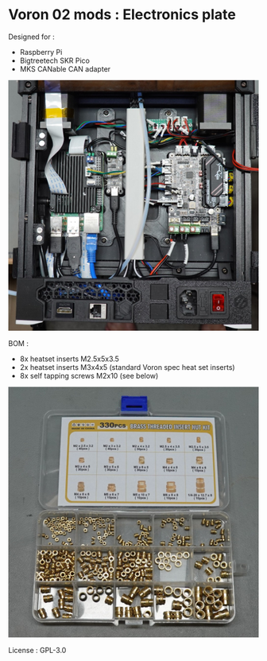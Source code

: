 # Voron 02 mods : Electronics plate

Designed for :

- Raspberry Pi
- Bigtreetech SKR Pico
- MKS CANable CAN adapter

![](https://github.com/yet-another-average-joe/Voron-0.2-mods/blob/main/Electronics_Plate/images/Electronics.JPG)

BOM :

- 8x heatset inserts M2.5x5x3.5
- 2x heatset inserts M3x4x5 (standard Voron spec heat set inserts)
- 8x self tapping screws M2x10 (see below)

![](https://github.com/yet-another-average-joe/Voron-0.2-mods/blob/main/Electronics_Plate/images/Inserts.JPG)

License : GPL-3.0
